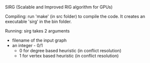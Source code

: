 SIRG (Scalable and Improved RIG algorithm for GPUs)

Compiling: run 'make' (in src folder) to compile the code. It creates an executable 'sirg' in the bin folder.

Running: sirg takes 2 arguments
  - filename of the input graph
  - an integer - 0/1
    - 0 for degree based heuristic (in conflict resolution)
    - 1 for vertex based heuristic (in conflict resolution)
